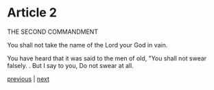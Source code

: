 # Article 2

THE SECOND COMMANDMENT

You shall not take the name of the Lord your God in vain.

You have heard that it was said to the men of old, "You shall not swear falsely. . But I say to you, Do not swear at all.

[previous](https://github.com/Tenari/non-fiction/blob/master/catechism/__P7G.md) | [next](https://github.com/Tenari/non-fiction/blob/master/catechism/__P7I.md)